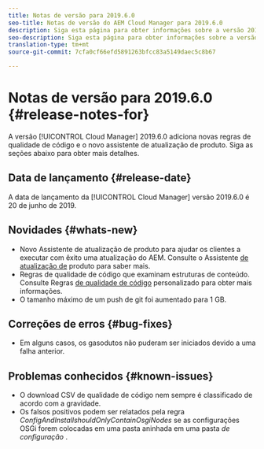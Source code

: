 ```yaml
---
title: Notas de versão para 2019.6.0
seo-title: Notas de versão do AEM Cloud Manager para 2019.6.0
description: Siga esta página para obter informações sobre a versão 2019.6.0 do Cloud Manager.
seo-description: Siga esta página para obter informações sobre a versão 2019.6.0 do AEM Cloud Manager.
translation-type: tm+mt
source-git-commit: 7cfa0cf66efd5891263bfcc83a5149daec5c8b67

---
```


# Notas de versão para 2019.6.0 {#release-notes-for}

A versão [!UICONTROL Cloud Manager] 2019.6.0 adiciona novas regras de qualidade de código e o novo assistente de atualização de produto. Siga as seções abaixo para obter mais detalhes.

## Data de lançamento {#release-date}

A data de lançamento da [!UICONTROL Cloud Manager] versão 2019.6.0 é 20 de junho de 2019.

## Novidades {#whats-new}

* Novo Assistente de atualização de produto para ajudar os clientes a executar com êxito uma atualização do AEM. Consulte o Assistente [de atualização de](overview-productupdate-wizard.md) produto para saber mais.
* Regras de qualidade de código que examinam estruturas de conteúdo. Consulte Regras [de qualidade de código](custom-code-quality-rules.md) personalizado para obter mais informações.
* O tamanho máximo de um push de git foi aumentado para 1 GB.

## Correções de erros {#bug-fixes}

* Em alguns casos, os gasodutos não puderam ser iniciados devido a uma falha anterior.

## Problemas conhecidos {#known-issues}

* O download CSV de qualidade de código nem sempre é classificado de acordo com a gravidade.
* Os falsos positivos podem ser relatados pela regra *ConfigAndInstallshouldOnlyContainOsgiNodes* se as configurações OSGi forem colocadas em uma pasta aninhada em uma pasta *de configuração* .